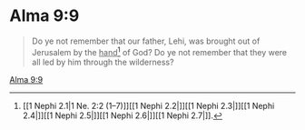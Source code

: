 # Alma 9:9

> Do ye not remember that our father, Lehi, was brought out of Jerusalem by the <u>hand</u>[^a] of God? Do ye not remember that they were all led by him through the wilderness?

[Alma 9:9](https://www.churchofjesuschrist.org/study/scriptures/bofm/alma/9?lang=eng&id=p9#p9)


[^a]: [[1 Nephi 2.1|1 Ne. 2:2 (1–7)]][[1 Nephi 2.2|]][[1 Nephi 2.3|]][[1 Nephi 2.4|]][[1 Nephi 2.5|]][[1 Nephi 2.6|]][[1 Nephi 2.7|]].  
